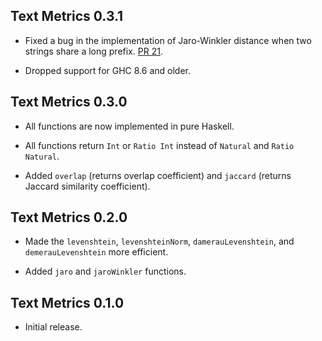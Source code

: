 ## Text Metrics 0.3.1

* Fixed a bug in the implementation of Jaro-Winkler distance when two
  strings share a long prefix. [PR
  21](https://github.com/mrkkrp/text-metrics/pull/21).

* Dropped support for GHC 8.6 and older.

## Text Metrics 0.3.0

* All functions are now implemented in pure Haskell.

* All functions return `Int` or `Ratio Int` instead of `Natural` and `Ratio
  Natural`.

* Added `overlap` (returns overlap coefficient) and `jaccard` (returns
  Jaccard similarity coefficient).

## Text Metrics 0.2.0

* Made the `levenshtein`, `levenshteinNorm`, `damerauLevenshtein`, and
  `demerauLevenshtein` more efficient.

* Added `jaro` and `jaroWinkler` functions.

## Text Metrics 0.1.0

* Initial release.
